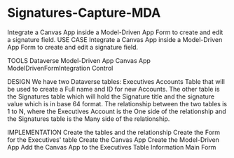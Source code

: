# Signatures-Capture-MDA
Integrate a Canvas App inside a Model-Driven App Form to create and edit a signature field. 
USE CASE
Integrate a Canvas App inside a Model-Driven App Form to create and edit a signature field. 

TOOLS 
Dataverse
Model-Driven App
Canvas App
ModelDrivenFormIntegration Control

DESIGN
We have two Dataverse tables: Executives Accounts Table that will be used to create a Full name and ID for new Accounts. The other table is the Signatures table which will hold the Signature title and the signature value which is in base 64 format. The relationship between the two tables is 1 to N, where the Executives Account is the One side of the relationship and the Signatures table is the Many side of the relationship.

IMPLEMENTATION
Create the tables and the relationship
Create the Form for the Executives' table
Create the Canvas App
Create the Model-Driven App
Add the Canvas App to the Executives Table Information Main Form
